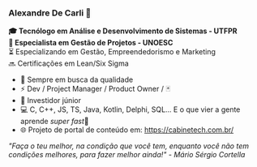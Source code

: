 ### Alexandre De Carli 🎯

**🎓 Tecnólogo em Análise e Desenvolvimento de Sistemas - UTFPR**\
**💎 Especialista em Gestão de Projetos - UNOESC**\
⏳ Especializando em Gestão, Empreendedorismo e Marketing\
🔜 Certificações em Lean/Six Sigma


- 🔭 Sempre em busca da qualidade
- ⚡ Dev / Project Manager / Product Owner / 🃏
- 👶 Investidor júnior
- 💻 C, C++, JS, TS, Java, Kotlin, Delphi, SQL... E o que vier a gente aprende *super fast*💨
- 🌐 Projeto de portal de conteúdo em: https://cabinetech.com.br/


*"Faça o teu melhor, na condição que você tem, enquanto você não tem condições melhores, para fazer melhor ainda!" - Mário Sérgio Cortella*
